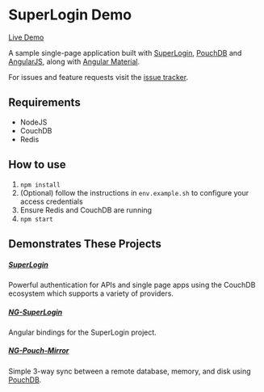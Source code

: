 # SuperLogin Demo

[Live Demo](https://superlogin-demo.herokuapp.com)

A sample single-page application built with [SuperLogin](https://github.com/colinskow/superlogin), [PouchDB](http://pouchdb.com) and [AngularJS](https://angularjs.org), along with [Angular Material](https://material.angularjs.org).

For issues and feature requests visit the [issue tracker](https://github.com/colinskow/superlogin-demo/issues).

## Requirements

- NodeJS
- CouchDB
- Redis

## How to use

1. `npm install`
3. (Optional) follow the instructions in `env.example.sh` to configure your access credentials
4. Ensure Redis and CouchDB are running
5. `npm start`

## Demonstrates These Projects

##### [SuperLogin](https://github.com/colinskow/superlogin)
Powerful authentication for APIs and single page apps using the CouchDB ecosystem which supports a variety of providers.

##### [NG-SuperLogin](https://github.com/colinskow/ng-superlogin)
Angular bindings for the SuperLogin project.

##### [NG-Pouch-Mirror](https://github.com/colinskow/ng-pouch-mirror)
Simple 3-way sync between a remote database, memory, and disk using [PouchDB](http://pouchdb.com).
